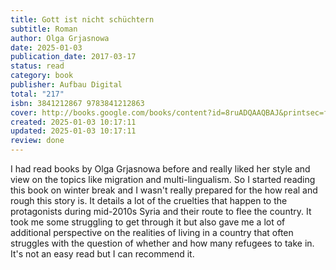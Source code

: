```yaml
---
title: Gott ist nicht schüchtern
subtitle: Roman
author: Olga Grjasnowa
date: 2025-01-03
publication_date: 2017-03-17
status: read
category: book
publisher: Aufbau Digital
total: "217"
isbn: 3841212867 9783841212863
cover: http://books.google.com/books/content?id=8ruADQAAQBAJ&printsec=frontcover&img=1&zoom=1&edge=curl&source=gbs_api
created: 2025-01-03 10:17:11
updated: 2025-01-03 10:17:11
review: done
---
```


I had read books by Olga Grjasnowa before and really liked her style and view
on the topics like migration and multi-lingualism. So I started reading this
book on winter break and I wasn't really prepared for the how real and rough
this story is. It details a lot of the cruelties that happen to the
protagonists during mid-2010s Syria and their route to flee the country. It
took me some struggling to get through it but also gave me a lot of additional
perspective on the realities of living in a country that often struggles with
the question of whether and how many refugees to take in. It's not an easy
read but I can recommend it.
